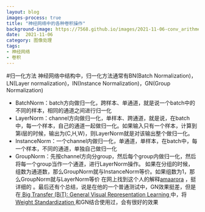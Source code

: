 ```yaml
---
layout: blog
images-process: true
title: "神经网络中的各种卷积操作"
background-image: https://7568.github.io/images/2021-11-06-conv_arithmetic/no_padding_no_strides.gif
date:  2021-11-06
category: 图像处理
tags:
- 神经网络
- 卷积
---
```


#归一化方法
神经网络中结构中，归一化方法通常有BN(Batch Normalization)，LN(Layer normalization)，IN(Instance Normalization)，GN(Group Normalization)
- BatchNorm：batch方向做归一化，跨样本、单通道，就是说一个batch中的不同的样本，相同的通道之间进行归一化
- LayerNorm：channel方向做归一化，单样本、跨通道，就是说，在batch中，每一个样本，自己的通道一起做归一化。如果输入只有一个样本，计算到第i层的时候，输出为(C,H,W)，则LayerNorm就是对该输出整个做归一化。
- InstanceNorm：一个channel内做归一化，单通道，单样本，在batch中，每一个样本，不同的通道，单独自己做归一化
- GroupNorm：先按channel方向分group，然后每个group内做归一化，然后将每一个group当作一个通道，进行LayerNorm操作。
  如果在分组的时候，组数为通道数，那么GroupNorm就与InstanceNorm等价。如果组数为1，那么GroupNorm就与LayerNorm等价
  在网上找到这个人的解释[amaarora](https://amaarora.github.io/2020/08/09/groupnorm.html) ，挺详细的 。最后还有个总结，说是在他的一个普通测试中，GN效果挺差，但是在[ Big Transfer (BiT): General Visual Representation Learning ](https://arxiv.org/abs/1912.11370) 
  中，将 [ Weight Standardization ](https://arxiv.org/abs/1903.10520) 和GN结合使用过，会有很好的效果

